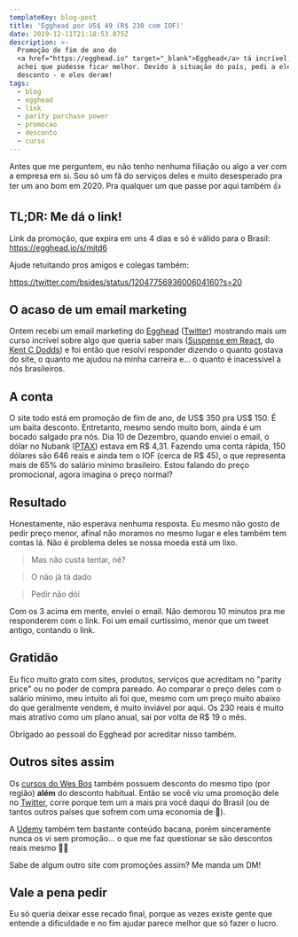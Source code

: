 ```yaml
---
templateKey: blog-post
title: 'Egghead por US$ 49 (R$ 230 com IOF)'
date: 2019-12-11T21:18:53.875Z
description: >-
  Promoção de fim de ano do
  <a href="https://egghead.io" target="_blank">Egghead</a> tá incrível, mas
  achei que pudesse ficar melhor. Devido à situação do país, pedi a eles mais
  desconto - e eles deram!
tags:
  - blog
  - egghead
  - link
  - parity purchase power
  - promocao
  - desconto
  - curso
---
```


Antes que me perguntem, eu não tenho nenhuma filiação ou algo a ver com a
empresa em si. Sou só um fã do serviços deles e muito desesperado pra ter um
ano bom em 2020. Pra qualquer um que passe por aqui também 👍

## TL;DR: Me dá o link!

Link da promoção, que expira em uns 4 dias e só é válido para o Brasil:
https://egghead.io/s/mjtd6

Ajude retuitando pros amigos e colegas também:

https://twitter.com/bsides/status/1204775693600604160?s=20

## O acaso de um email marketing

Ontem recebi um email marketing do [Egghead](https://egghead.io)
([Twitter](https://twitter.com/eggheadio)) mostrando mais um curso incrível
sobre algo que queria saber mais
([Suspense em React](https://egghead.io/courses/use-suspense-to-simplify-your-async-ui),
do [Kent C Dodds](https://twitter.com/kentcdodds)) e foi então que resolvi
responder dizendo o quanto gostava do site, o quanto me ajudou na minha
carreira e... o quanto é inacessível a nós brasileiros.

## A conta

O site todo está em promoção de fim de ano, de US$ 350 pra US$ 150. É um baita
desconto. Entretanto, mesmo sendo muito bom, ainda é um bocado salgado
pra nós. Dia 10 de Dezembro, quando enviei o email, o dólar no Nubank
([PTAX](https://pt.wikipedia.org/wiki/Ptax)) estava em R$ 4,31. Fazendo uma
conta rápida, 150 dólares são 646 reais e ainda tem o IOF (cerca de R$ 45), o
que representa mais de 65% do salário mínimo brasileiro. Estou falando do
preço promocional, agora imagina o preço normal?

## Resultado

Honestamente, não esperava nenhuma resposta. Eu mesmo não gosto de pedir
preço menor, afinal não moramos no mesmo lugar e eles também tem contas lá.
Não é problema deles se nossa moeda está um lixo.

> Mas não custa tentar, né?

> O não já tá dado

> Pedir não dói

Com os 3 acima em mente, enviei o email. Não demorou 10 minutos pra me
responderem com o link. Foi um email curtíssimo, menor que um tweet
antigo, contando o link.

## Gratidão

Eu fico muito grato com sites, produtos, serviços que acreditam no
"parity price" ou no poder de compra pareado. Ao comparar o preço deles com o
salário mínimo, meu intuito ali foi que, mesmo com um preço muito abaixo do
que geralmente vendem, é muito inviável por aqui. Os 230 reais é muito mais
atrativo como um plano anual, sai por volta de R\$ 19 o mês.

Obrigado ao pessoal do Egghead por acreditar nisso também.

## Outros sites assim

Os [cursos do Wes Bos](https://wesbos.com/courses/) também possuem desconto
do mesmo tipo (por região) **além** do desconto habitual. Então se você viu
uma promoção dele no [Twitter](https://twitter.com/wesbos), corre porque tem
um a mais pra você daqui do Brasil (ou de tantos outros países que sofrem com
uma economia de 💩).

A [Udemy](https://www.udemy.com/) também tem bastante conteúdo bacana, porém
sinceramente nunca os vi sem promoção... o que me faz questionar se são
descontos reais mesmo 🤷‍♂

Sabe de algum outro site com promoções assim? Me manda um DM!

## Vale a pena pedir

Eu só queria deixar esse recado final, porque as vezes existe gente que
entende a dificuldade e no fim ajudar parece melhor que só fazer o lucro.
